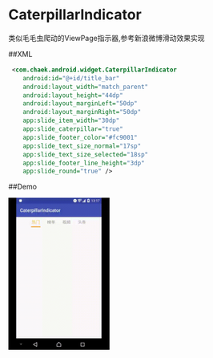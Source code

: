 # CaterpillarIndicator
类似毛毛虫爬动的ViewPage指示器,参考新浪微博滑动效果实现
 

##XML
```xml
 <com.chaek.android.widget.CaterpillarIndicator
    android:id="@+id/title_bar"
    android:layout_width="match_parent"
    android:layout_height="44dp"
    android:layout_marginLeft="50dp"
    android:layout_marginRight="50dp"
    app:slide_item_width="30dp"
    app:slide_caterpillar="true"
    app:slide_footer_color="#fc9001"
    app:slide_text_size_normal="17sp"
    app:slide_text_size_selected="18sp"
    app:slide_footer_line_height="3dp"
    app:slide_round="true" />    
```
##Demo


<img src="./img/1.gif" width="40%"><img>

 
 
 
